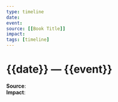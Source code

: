```yaml
---
type: timeline
date: 
event: 
source: [[Book Title]]
impact: 
tags: [timeline]
---
```


# {{date}} — {{event}}

**Source**:  
**Impact**:  